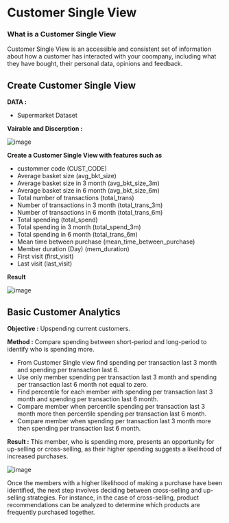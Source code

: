 # Customer Single View

### What is a Customer Single View

Customer Single View is an accessible and consistent set of information about how a customer has interacted with your coompany, including what they have bought, their personal data, opinions and feedback.

## Create Customer Single View

**DATA :**
- Supermarket Dataset

**Vairable and Discerption :**

![image](https://github.com/nacknatthawit/MADT8101-Customer-Analytics/assets/115746160/047ad29f-b07d-4dc8-ae5e-46e75fd4f281)

**Create a Customer Single View with features such as**
- custommer code (CUST_CODE)
- Average basket size (avg_bkt_size)
- Average basket size in 3 month (avg_bkt_size_3m)
- Average basket size in 6 month (avg_bkt_size_6m)
- Total number of transactions (total_trans)
- Number of transactions in 3 month (total_trans_3m)
- Number of transactions in 6 month (total_trans_6m)
- Total spending (total_spend)
- Total spending in 3 month (total_spend_3m)
- Total spending in 6 month (total_trans_6m)
- Mean time between purchase (mean_time_between_purchase)	
- Member duration (Day) (mem_duration)
- First visit (first_visit)
- Last visit (last_visit)

**Result**

![image](https://github.com/nacknatthawit/MADT8101-Customer-Analytics/assets/115746160/f1339094-c3ff-43a3-967b-a971d854b9af)

## Basic Customer Analytics

**Objective :** Upspending current customers.

**Method :** Compare spending between short-period and long-period to identify who is spending more.

- From Customer Single view find spending per transaction last 3 month and spending per transaction last 6.
- Use only member spending per transaction last 3 month and spending per transaction last 6 month not equal to zero.
- Find percentile for each member with spending per transaction last 3 month and spending per transaction last 6 month.
- Compare member when percentile spending per transaction last 3 month more then percentile spending per transaction last 6 month.
- Compare member when spending per transaction last 3 month more then spending per transaction last 6 month.

**Result :** This member, who is spending more, presents an opportunity for up-selling or cross-selling, as their higher spending suggests a likelihood of increased purchases.

![image](https://github.com/nacknatthawit/MADT8101-Customer-Analytics/assets/115746160/4e8e592d-ed45-4569-b134-4f431de9da8f)

Once the members with a higher likelihood of making a purchase have been identified, the next step involves deciding between cross-selling and up-selling strategies. For instance, in the case of cross-selling, product recommendations can be analyzed to determine which products are frequently purchased together.


